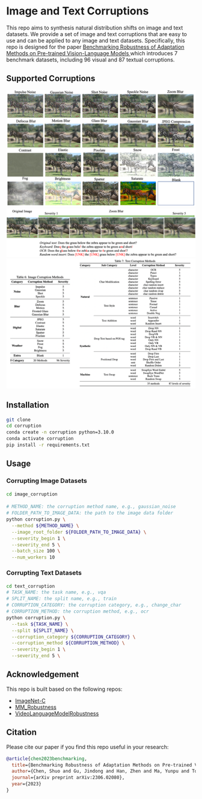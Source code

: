 # Image and Text Corruptions
This repo aims to synthesis natural distribution shifts on image and text datasets. 
We provide a set of image and text corruptions that are easy to use and can be applied to any image and text datasets. 
Specifically, this repo is designed for the paper [Benchmarking Robustness of Adaptation Methods on Pre-trained Vision-Language Models
](https://arxiv.org/abs/2306.02080) which introduces 7 benchmark datasets, including 96 visual and 87 textual corruptions.

## Supported Corruptions
![](./assests/corr-img.png)
![](./assests/corr-eg.png)
![](./assests/corr_methods.png)

## Installation

```bash
git clone 
cd corruption
conda create -n corruption python=3.10.0
conda activate corruption
pip install -r requirements.txt
```

## Usage
### Corrupting Image Datasets
```bash
cd image_corruption

# METHOD_NAME: the corruption method name, e.g., gaussian_noise
# FOLDER_PATH_TO_IMAGE_DATA: the path to the image data folder
python corruption.py \
  --method ${METHOD_NAME} \
  --image_root_folder ${FOLDER_PATH_TO_IMAGE_DATA} \
  --severity_begin 1 \
  --severity_end 5 \
  --batch_size 100 \
  --num_workers 10
```
### Corrupting Text Datasets
```bash
cd text_corruption
# TASK_NAME: the task name, e.g., vqa
# SPLIT_NAME: the split name, e.g., train
# CORRUPTION_CATEGORY: the corruption category, e.g., change_char
# CORRUPTION_METHOD: the corruption method, e.g., ocr
python corruption.py \
  --task ${TASK_NAME} \
  --split ${SPLIT_NAME} \
  --corruption_category ${CORRUPTION_CATEGORY} \
  --corruption_method ${CORRUPTION_METHOD} \
  --severity_begin 1 \
  --severity_end 5 \

```
## Acknowledgement
This repo is built based on the following repos:
- [ImageNet-C](https://github.com/hendrycks/robustness)
- [MM_Robustness](https://github.com/Jason-Qiu/MM_Robustness)
- [VideoLanguageModelRobustness](https://github.com/Maddy12/VideoLanguageModelRobustness)

## Citation
Please cite our paper if you find this repo useful in your research:
```bibtex
@article{chen2023benchmarking,
  title={Benchmarking Robustness of Adaptation Methods on Pre-trained Vision-Language Models},
  author={Chen, Shuo and Gu, Jindong and Han, Zhen and Ma, Yunpu and Torr, Philip and Tresp, Volker},
  journal={arXiv preprint arXiv:2306.02080},
  year={2023}
}
```